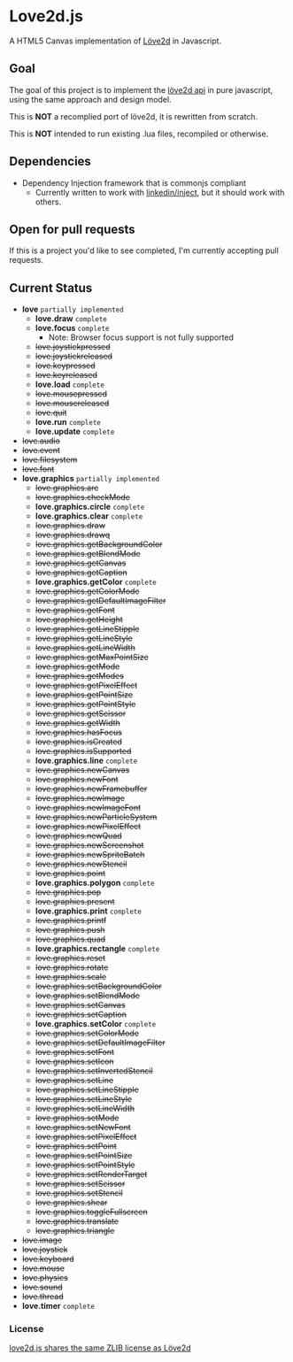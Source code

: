 # Love2d.js

A HTML5 Canvas implementation of [Löve2d](http://love2d.org) in Javascript.

## Goal

The goal of this project is to implement the [löve2d api](https://love2d.org/wiki/Main_Page) in pure javascript, using the same approach and design model.

This is **NOT** a recomplied port of löve2d, it is rewritten from scratch.

This is **NOT** intended to run existing .lua files, recompiled or otherwise.

## Dependencies

* Dependency Injection framework that is commonjs compliant
    * Currently written to work with [linkedin/inject](https://github.com/linkedin/inject), but it should work with others.

## Open for pull requests

If this is a project you'd like to see completed, I'm currently accepting pull requests.

## Current Status

* **love** `partially implemented`
    * **love.draw** `complete`
    * **love.focus** `complete`
        * Note: Browser focus support is not fully supported
    * ~~love.joystickpressed~~
    * ~~love.joystickreleased~~
    * ~~love.keypressed~~
    * ~~love.keyreleased~~
    * **love.load** `complete`
    * ~~love.mousepressed~~
    * ~~love.mousereleased~~
    * ~~love.quit~~
    * **love.run** `complete`
    * **love.update** `complete`
* ~~love.audio~~
* ~~love.event~~
* ~~love.filesystem~~
* ~~love.font~~
* **love.graphics** `partially implemented`
    * ~~love.graphics.arc~~
    * ~~love.graphics.checkMode~~
    * **love.graphics.circle** `complete`
    * **love.graphics.clear** `complete`
    * ~~love.graphics.draw~~
    * ~~love.graphics.drawq~~
    * ~~love.graphics.getBackgroundColor~~
    * ~~love.graphics.getBlendMode~~
    * ~~love.graphics.getCanvas~~
    * ~~love.graphics.getCaption~~
    * **love.graphics.getColor** `complete`
    * ~~love.graphics.getColorMode~~
    * ~~love.graphics.getDefaultImageFilter~~
    * ~~love.graphics.getFont~~
    * ~~love.graphics.getHeight~~
    * ~~love.graphics.getLineStipple~~
    * ~~love.graphics.getLineStyle~~
    * ~~love.graphics.getLineWidth~~
    * ~~love.graphics.getMaxPointSize~~
    * ~~love.graphics.getMode~~
    * ~~love.graphics.getModes~~
    * ~~love.graphics.getPixelEffect~~
    * ~~love.graphics.getPointSize~~
    * ~~love.graphics.getPointStyle~~
    * ~~love.graphics.getScissor~~
    * ~~love.graphics.getWidth~~
    * ~~love.graphics.hasFocus~~
    * ~~love.graphics.isCreated~~
    * ~~love.graphics.isSupported~~
    * **love.graphics.line** `complete`
    * ~~love.graphics.newCanvas~~
    * ~~love.graphics.newFont~~
    * ~~love.graphics.newFramebuffer~~
    * ~~love.graphics.newImage~~
    * ~~love.graphics.newImageFont~~
    * ~~love.graphics.newParticleSystem~~
    * ~~love.graphics.newPixelEffect~~
    * ~~love.graphics.newQuad~~
    * ~~love.graphics.newScreenshot~~
    * ~~love.graphics.newSpriteBatch~~
    * ~~love.graphics.newStencil~~
    * ~~love.graphics.point~~
    * **love.graphics.polygon** `complete`
    * ~~love.graphics.pop~~
    * ~~love.graphics.present~~
    * **love.graphics.print** `complete`
    * ~~love.graphics.printf~~
    * ~~love.graphics.push~~
    * ~~love.graphics.quad~~
    * **love.graphics.rectangle** `complete`
    * ~~love.graphics.reset~~
    * ~~love.graphics.rotate~~
    * ~~love.graphics.scale~~
    * ~~love.graphics.setBackgroundColor~~
    * ~~love.graphics.setBlendMode~~
    * ~~love.graphics.setCanvas~~
    * ~~love.graphics.setCaption~~
    * **love.graphics.setColor** `complete`
    * ~~love.graphics.setColorMode~~
    * ~~love.graphics.setDefaultImageFilter~~
    * ~~love.graphics.setFont~~
    * ~~love.graphics.setIcon~~
    * ~~love.graphics.setInvertedStencil~~
    * ~~love.graphics.setLine~~
    * ~~love.graphics.setLineStipple~~
    * ~~love.graphics.setLineStyle~~
    * ~~love.graphics.setLineWidth~~
    * ~~love.graphics.setMode~~
    * ~~love.graphics.setNewFont~~
    * ~~love.graphics.setPixelEffect~~
    * ~~love.graphics.setPoint~~
    * ~~love.graphics.setPointSize~~
    * ~~love.graphics.setPointStyle~~
    * ~~love.graphics.setRenderTarget~~
    * ~~love.graphics.setScissor~~
    * ~~love.graphics.setStencil~~
    * ~~love.graphics.shear~~
    * ~~love.graphics.toggleFullscreen~~
    * ~~love.graphics.translate~~
    * ~~love.graphics.triangle~~
* ~~love.image~~
* ~~love.joystick~~
* ~~love.keyboard~~
* ~~love.mouse~~
* ~~love.physics~~
* ~~love.sound~~
* ~~love.thread~~
* **love.timer** `complete`

### License

[love2d.js shares the same ZLIB license as Löve2d](https://love2d.org/wiki/License)